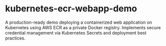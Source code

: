 # kubernetes-ecr-webapp-demo
A production-ready demo deploying a containerized web application on Kubernetes using AWS ECR as a private Docker registry. Implements secure credential management via Kubernetes Secrets and deployment best practices.
